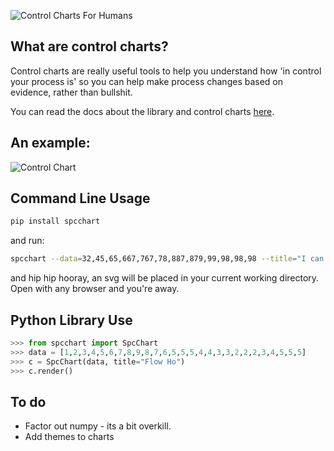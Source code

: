 ![Control Charts For Humans](http://benhughes.org.s3.amazonaws.com/controlcharts/ccfh.png "Control Charts For Humans")

What are control charts?
---

Control charts are really useful tools to help you understand how 'in control your process is'
so you can help make process changes based on evidence, rather than bullshit.

You can read the docs about the library and control charts [here](https://statistical-process-control-charts.readthedocs.org/en/latest/ "Read The Docs").

<!-- HTTP Api Access
---

You can call the webservice service with your data:

``` bash
curl -d 'data=1,2,3,4,5,6,7,8,9,10' -d 'title=I can see now' https://spc.io/new
```
And you'll get a url with your new chart - looking a little like this:
 -->

An example:
---

![Control Chart](http://benhughes.org.s3.amazonaws.com/controlcharts/sample.png "Control Chart")

Command Line Usage
-------------------

``` bash
pip install spcchart
```
and run:
``` bash
spcchart --data=32,45,65,667,767,78,887,879,99,98,98,98 --title="I can see now"
```
and hip hip hooray, an svg will be placed in your current working directory. Open with any browser and you're away.

Python Library Use
------------

``` python
>>> from spcchart import SpcChart
>>> data = [1,2,3,4,5,6,7,8,9,8,7,6,5,5,5,4,4,3,3,2,2,2,3,4,5,5,5]
>>> c = SpcChart(data, title="Flow Ho")
>>> c.render()
```

To do
------

* Factor out numpy - its a bit overkill.
* Add themes to charts
